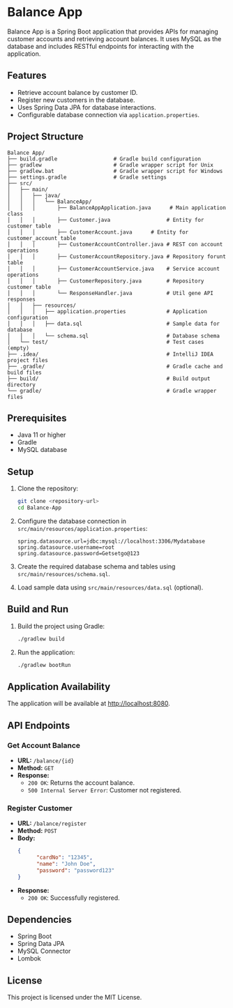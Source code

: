 # Balance App

Balance App is a Spring Boot application that provides APIs for managing customer accounts and retrieving account balances. It uses MySQL as the database and includes RESTful endpoints for interacting with the application.

## Features

- Retrieve account balance by customer ID.
- Register new customers in the database.
- Uses Spring Data JPA for database interactions.
- Configurable database connection via `application.properties`.

## Project Structure

```
Balance App/
├── build.gradle                  # Gradle build configuration
├── gradlew                       # Gradle wrapper script for Unix
├── gradlew.bat                   # Gradle wrapper script for Windows
├── settings.gradle               # Gradle settings
├── src/
│   ├── main/
│   │   ├── java/
│   │   │   └── BalanceApp/
│   │   │       ├── BalanceAppApplication.java      # Main application class
│   │   │       ├── Customer.java                  # Entity for customer table
│   │   │       ├── CustomerAccount.java      # Entity for customer_account table
│   │   │       ├── CustomerAccountController.java # REST con account operations
│   │   │       ├── CustomerAccountRepository.java # Repository forunt table
│   │   │       ├── CustomerAccountService.java    # Service account operations
│   │   │       ├── CustomerRepository.java        # Repository customer table
│   │   │       └── ResponseHandler.java           # Util gene API responses
│   │   ├── resources/
│   │   │   ├── application.properties             # Application configuration
│   │   │   ├── data.sql                           # Sample data for database
│   │   │   └── schema.sql                         # Database schema
│   └── test/                                      # Test cases (empty)
├── .idea/                                         # IntelliJ IDEA project files
├── .gradle/                                       # Gradle cache and build files
├── build/                                         # Build output directory
└── gradle/                                        # Gradle wrapper files
```

## Prerequisites

- Java 11 or higher
- Gradle
- MySQL database

## Setup

1. Clone the repository:
    ```bash
    git clone <repository-url>
    cd Balance-App
    ```

2. Configure the database connection in `src/main/resources/application.properties`:
    ```properties
    spring.datasource.url=jdbc:mysql://localhost:3306/Mydatabase
    spring.datasource.username=root
    spring.datasource.password=Getsetgo@123
    ```

3. Create the required database schema and tables using `src/main/resources/schema.sql`.

4. Load sample data using `src/main/resources/data.sql` (optional).

## Build and Run

1. Build the project using Gradle:
    ```bash
    ./gradlew build
    ```

2. Run the application:
    ```bash
    ./gradlew bootRun
    ```

## Application Availability

The application will be available at [http://localhost:8080](http://localhost:8080).

## API Endpoints

### Get Account Balance

- **URL:** `/balance/{id}`
- **Method:** `GET`
- **Response:**
  - `200 OK`: Returns the account balance.
  - `500 Internal Server Error`: Customer not registered.

### Register Customer

- **URL:** `/balance/register`
- **Method:** `POST`
- **Body:**
  ```json
  {
        "cardNo": "12345",
        "name": "John Doe",
        "password": "password123"
  }
  ```
- **Response:**
  - `200 OK`: Successfully registered.

## Dependencies

- Spring Boot
- Spring Data JPA
- MySQL Connector
- Lombok

## License

This project is licensed under the MIT License.
